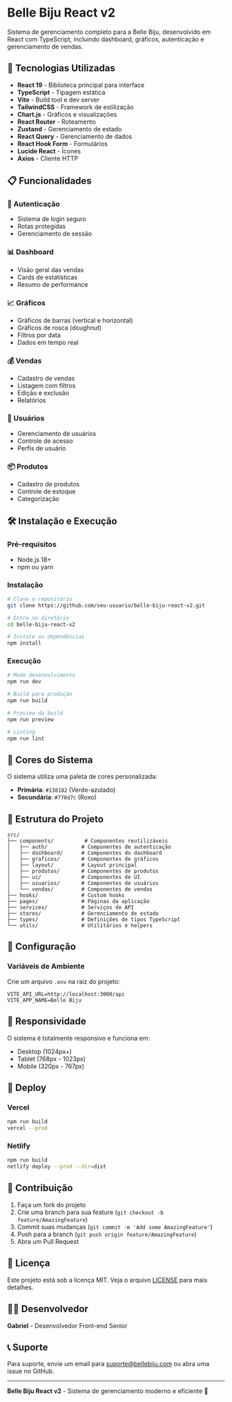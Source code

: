 # Belle Biju React v2

Sistema de gerenciamento completo para a Belle Biju, desenvolvido em React com TypeScript, incluindo dashboard, gráficos, autenticação e gerenciamento de vendas.

## 🚀 Tecnologias Utilizadas

- **React 19** - Biblioteca principal para interface
- **TypeScript** - Tipagem estática
- **Vite** - Build tool e dev server
- **TailwindCSS** - Framework de estilização
- **Chart.js** - Gráficos e visualizações
- **React Router** - Roteamento
- **Zustand** - Gerenciamento de estado
- **React Query** - Gerenciamento de dados
- **React Hook Form** - Formulários
- **Lucide React** - Ícones
- **Axios** - Cliente HTTP

## 📋 Funcionalidades

### 🔐 Autenticação

- Sistema de login seguro
- Rotas protegidas
- Gerenciamento de sessão

### 📊 Dashboard

- Visão geral das vendas
- Cards de estatísticas
- Resumo de performance

### 📈 Gráficos

- Gráficos de barras (vertical e horizontal)
- Gráficos de rosca (doughnut)
- Filtros por data
- Dados em tempo real

### 💰 Vendas

- Cadastro de vendas
- Listagem com filtros
- Edição e exclusão
- Relatórios

### 👥 Usuários

- Gerenciamento de usuários
- Controle de acesso
- Perfis de usuário

### 📦 Produtos

- Cadastro de produtos
- Controle de estoque
- Categorização

## 🛠️ Instalação e Execução

### Pré-requisitos

- Node.js 18+
- npm ou yarn

### Instalação

```bash
# Clone o repositório
git clone https://github.com/seu-usuario/belle-biju-react-v2.git

# Entre no diretório
cd belle-biju-react-v2

# Instale as dependências
npm install
```

### Execução

```bash
# Modo desenvolvimento
npm run dev

# Build para produção
npm run build

# Preview da build
npm run preview

# Linting
npm run lint
```

## 🎨 Cores do Sistema

O sistema utiliza uma paleta de cores personalizada:

- **Primária**: `#138182` (Verde-azulado)
- **Secundária**: `#770d7c` (Roxo)

## 📁 Estrutura do Projeto

```
src/
├── components/          # Componentes reutilizáveis
│   ├── auth/           # Componentes de autenticação
│   ├── dashboard/      # Componentes do dashboard
│   ├── graficos/       # Componentes de gráficos
│   ├── layout/         # Layout principal
│   ├── produtos/       # Componentes de produtos
│   ├── ui/             # Componentes de UI
│   ├── usuarios/       # Componentes de usuários
│   └── vendas/         # Componentes de vendas
├── hooks/              # Custom hooks
├── pages/              # Páginas da aplicação
├── services/           # Serviços de API
├── stores/             # Gerenciamento de estado
├── types/              # Definições de tipos TypeScript
└── utils/              # Utilitários e helpers
```

## 🔧 Configuração

### Variáveis de Ambiente

Crie um arquivo `.env` na raiz do projeto:

```env
VITE_API_URL=http://localhost:3000/api
VITE_APP_NAME=Belle Biju
```

## 📱 Responsividade

O sistema é totalmente responsivo e funciona em:

- Desktop (1024px+)
- Tablet (768px - 1023px)
- Mobile (320px - 767px)

## 🚀 Deploy

### Vercel

```bash
npm run build
vercel --prod
```

### Netlify

```bash
npm run build
netlify deploy --prod --dir=dist
```

## 🤝 Contribuição

1. Faça um fork do projeto
2. Crie uma branch para sua feature (`git checkout -b feature/AmazingFeature`)
3. Commit suas mudanças (`git commit -m 'Add some AmazingFeature'`)
4. Push para a branch (`git push origin feature/AmazingFeature`)
5. Abra um Pull Request

## 📄 Licença

Este projeto está sob a licença MIT. Veja o arquivo [LICENSE](LICENSE) para mais detalhes.

## 👨‍💻 Desenvolvedor

**Gabriel** - Desenvolvedor Front-end Senior

## 📞 Suporte

Para suporte, envie um email para suporte@bellebiju.com ou abra uma issue no GitHub.

---

**Belle Biju React v2** - Sistema de gerenciamento moderno e eficiente 🚀
